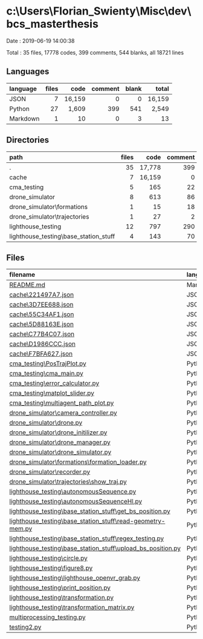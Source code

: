# c:\Users\Florian_Swienty\Misc\dev\bcs_masterthesis

Date : 2019-06-19 14:00:38

Total : 35 files,  17778 codes, 399 comments, 544 blanks, all 18721 lines

## Languages
| language | files | code | comment | blank | total |
| :--- | ---: | ---: | ---: | ---: | ---: |
| JSON | 7 | 16,159 | 0 | 0 | 16,159 |
| Python | 27 | 1,609 | 399 | 541 | 2,549 |
| Markdown | 1 | 10 | 0 | 3 | 13 |

## Directories
| path | files | code | comment | blank | total |
| :--- | ---: | ---: | ---: | ---: | ---: |
| . | 35 | 17,778 | 399 | 544 | 18,721 |
| cache | 7 | 16,159 | 0 | 0 | 16,159 |
| cma_testing | 5 | 165 | 22 | 44 | 231 |
| drone_simulator | 8 | 613 | 86 | 190 | 889 |
| drone_simulator\formations | 1 | 15 | 18 | 9 | 42 |
| drone_simulator\trajectories | 1 | 27 | 2 | 6 | 35 |
| lighthouse_testing | 12 | 797 | 290 | 287 | 1,374 |
| lighthouse_testing\base_station_stuff | 4 | 143 | 70 | 58 | 271 |

## Files
| filename | language | code | comment | blank | total |
| :--- | :--- | ---: | ---: | ---: | ---: |
| [README.md](file:///c%3A/Users/Florian_Swienty/Misc/dev/bcs_masterthesis/README.md) | Markdown | 10 | 0 | 3 | 13 |
| [cache\221497A7.json](file:///c%3A/Users/Florian_Swienty/Misc/dev/bcs_masterthesis/cache/221497A7.json) | JSON | 3,137 | 0 | 0 | 3,137 |
| [cache\3D7EE688.json](file:///c%3A/Users/Florian_Swienty/Misc/dev/bcs_masterthesis/cache/3D7EE688.json) | JSON | 2,973 | 0 | 0 | 2,973 |
| [cache\55C34AF1.json](file:///c%3A/Users/Florian_Swienty/Misc/dev/bcs_masterthesis/cache/55C34AF1.json) | JSON | 2,591 | 0 | 0 | 2,591 |
| [cache\5D88163E.json](file:///c%3A/Users/Florian_Swienty/Misc/dev/bcs_masterthesis/cache/5D88163E.json) | JSON | 1,433 | 0 | 0 | 1,433 |
| [cache\C77B4C07.json](file:///c%3A/Users/Florian_Swienty/Misc/dev/bcs_masterthesis/cache/C77B4C07.json) | JSON | 3,126 | 0 | 0 | 3,126 |
| [cache\D1986CCC.json](file:///c%3A/Users/Florian_Swienty/Misc/dev/bcs_masterthesis/cache/D1986CCC.json) | JSON | 1,444 | 0 | 0 | 1,444 |
| [cache\F7BFA627.json](file:///c%3A/Users/Florian_Swienty/Misc/dev/bcs_masterthesis/cache/F7BFA627.json) | JSON | 1,455 | 0 | 0 | 1,455 |
| [cma_testing\PosTrajPlot.py](file:///c%3A/Users/Florian_Swienty/Misc/dev/bcs_masterthesis/cma_testing/PosTrajPlot.py) | Python | 13 | 2 | 4 | 19 |
| [cma_testing\cma_main.py](file:///c%3A/Users/Florian_Swienty/Misc/dev/bcs_masterthesis/cma_testing/cma_main.py) | Python | 34 | 13 | 12 | 59 |
| [cma_testing\error_calculator.py](file:///c%3A/Users/Florian_Swienty/Misc/dev/bcs_masterthesis/cma_testing/error_calculator.py) | Python | 56 | 6 | 9 | 71 |
| [cma_testing\matplot_slider.py](file:///c%3A/Users/Florian_Swienty/Misc/dev/bcs_masterthesis/cma_testing/matplot_slider.py) | Python | 37 | 0 | 12 | 49 |
| [cma_testing\multiagent_path_plot.py](file:///c%3A/Users/Florian_Swienty/Misc/dev/bcs_masterthesis/cma_testing/multiagent_path_plot.py) | Python | 25 | 1 | 7 | 33 |
| [drone_simulator\camera_controller.py](file:///c%3A/Users/Florian_Swienty/Misc/dev/bcs_masterthesis/drone_simulator/camera_controller.py) | Python | 61 | 4 | 9 | 74 |
| [drone_simulator\drone.py](file:///c%3A/Users/Florian_Swienty/Misc/dev/bcs_masterthesis/drone_simulator/drone.py) | Python | 183 | 20 | 64 | 267 |
| [drone_simulator\drone_initilizer.py](file:///c%3A/Users/Florian_Swienty/Misc/dev/bcs_masterthesis/drone_simulator/drone_initilizer.py) | Python | 79 | 19 | 32 | 130 |
| [drone_simulator\drone_manager.py](file:///c%3A/Users/Florian_Swienty/Misc/dev/bcs_masterthesis/drone_simulator/drone_manager.py) | Python | 142 | 5 | 42 | 189 |
| [drone_simulator\drone_simulator.py](file:///c%3A/Users/Florian_Swienty/Misc/dev/bcs_masterthesis/drone_simulator/drone_simulator.py) | Python | 78 | 11 | 21 | 110 |
| [drone_simulator\formations\formation_loader.py](file:///c%3A/Users/Florian_Swienty/Misc/dev/bcs_masterthesis/drone_simulator/formations/formation_loader.py) | Python | 15 | 18 | 9 | 42 |
| [drone_simulator\recorder.py](file:///c%3A/Users/Florian_Swienty/Misc/dev/bcs_masterthesis/drone_simulator/recorder.py) | Python | 28 | 7 | 7 | 42 |
| [drone_simulator\trajectories\show_traj.py](file:///c%3A/Users/Florian_Swienty/Misc/dev/bcs_masterthesis/drone_simulator/trajectories/show_traj.py) | Python | 27 | 2 | 6 | 35 |
| [lighthouse_testing\autonomousSequence.py](file:///c%3A/Users/Florian_Swienty/Misc/dev/bcs_masterthesis/lighthouse_testing/autonomousSequence.py) | Python | 98 | 60 | 36 | 194 |
| [lighthouse_testing\autonomousSequenceHl.py](file:///c%3A/Users/Florian_Swienty/Misc/dev/bcs_masterthesis/lighthouse_testing/autonomousSequenceHl.py) | Python | 137 | 45 | 31 | 213 |
| [lighthouse_testing\base_station_stuff\get_bs_position.py](file:///c%3A/Users/Florian_Swienty/Misc/dev/bcs_masterthesis/lighthouse_testing/base_station_stuff/get_bs_position.py) | Python | 58 | 9 | 20 | 87 |
| [lighthouse_testing\base_station_stuff\read-geometry-mem.py](file:///c%3A/Users/Florian_Swienty/Misc/dev/bcs_masterthesis/lighthouse_testing/base_station_stuff/read-geometry-mem.py) | Python | 26 | 30 | 14 | 70 |
| [lighthouse_testing\base_station_stuff\regex_testing.py](file:///c%3A/Users/Florian_Swienty/Misc/dev/bcs_masterthesis/lighthouse_testing/base_station_stuff/regex_testing.py) | Python | 10 | 0 | 4 | 14 |
| [lighthouse_testing\base_station_stuff\upload_bs_position.py](file:///c%3A/Users/Florian_Swienty/Misc/dev/bcs_masterthesis/lighthouse_testing/base_station_stuff/upload_bs_position.py) | Python | 49 | 31 | 20 | 100 |
| [lighthouse_testing\circle.py](file:///c%3A/Users/Florian_Swienty/Misc/dev/bcs_masterthesis/lighthouse_testing/circle.py) | Python | 98 | 50 | 35 | 183 |
| [lighthouse_testing\figure8.py](file:///c%3A/Users/Florian_Swienty/Misc/dev/bcs_masterthesis/lighthouse_testing/figure8.py) | Python | 106 | 38 | 37 | 181 |
| [lighthouse_testing\lighthouse_openvr_grab.py](file:///c%3A/Users/Florian_Swienty/Misc/dev/bcs_masterthesis/lighthouse_testing/lighthouse_openvr_grab.py) | Python | 121 | 10 | 47 | 178 |
| [lighthouse_testing\print_position.py](file:///c%3A/Users/Florian_Swienty/Misc/dev/bcs_masterthesis/lighthouse_testing/print_position.py) | Python | 60 | 4 | 21 | 85 |
| [lighthouse_testing\transformation.py](file:///c%3A/Users/Florian_Swienty/Misc/dev/bcs_masterthesis/lighthouse_testing/transformation.py) | Python | 8 | 1 | 5 | 14 |
| [lighthouse_testing\transformation_matrix.py](file:///c%3A/Users/Florian_Swienty/Misc/dev/bcs_masterthesis/lighthouse_testing/transformation_matrix.py) | Python | 26 | 12 | 17 | 55 |
| [multiprocessing_testing.py](file:///c%3A/Users/Florian_Swienty/Misc/dev/bcs_masterthesis/multiprocessing_testing.py) | Python | 28 | 1 | 17 | 46 |
| [testing2.py](file:///c%3A/Users/Florian_Swienty/Misc/dev/bcs_masterthesis/testing2.py) | Python | 6 | 0 | 3 | 9 |